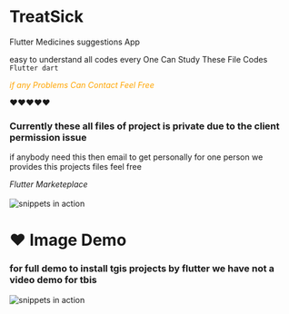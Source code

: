# TreatSick
Flutter Medicines suggestions App

easy to understand all codes every One Can Study These File Codes
<code> Flutter dart </code>

<i> <p style="color:orange;"> if any Problems Can Contact Feel Free </p> </i>
❤❤❤❤❤ 

### Currently these all files of project is private due to the client permission issue
 if anybody need this then email to get personally for one person 
 we provides this projects files feel free
 
<i> Flutter Marketeplace </i>
<br> </br>
![snippets in action](https://github.com/HassanAmeer/Flutter-Pdf-Extra-All-In-One-Ui/blob/main/loadcat.gif)


# ❤ Image Demo
### for full demo to install tgis projects by flutter we have not a video demo for tbis
![snippets in action](https://github.com/HassanAmeer/Flutter-Chat-App-UI/blob/main/chat_demo_ui.gif)

